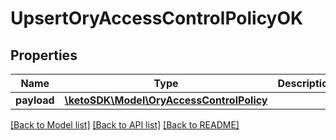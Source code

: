 # UpsertOryAccessControlPolicyOK

## Properties
Name | Type | Description | Notes
------------ | ------------- | ------------- | -------------
**payload** | [**\ketoSDK\Model\OryAccessControlPolicy**](OryAccessControlPolicy.md) |  | [optional] 

[[Back to Model list]](../README.md#documentation-for-models) [[Back to API list]](../README.md#documentation-for-api-endpoints) [[Back to README]](../README.md)



